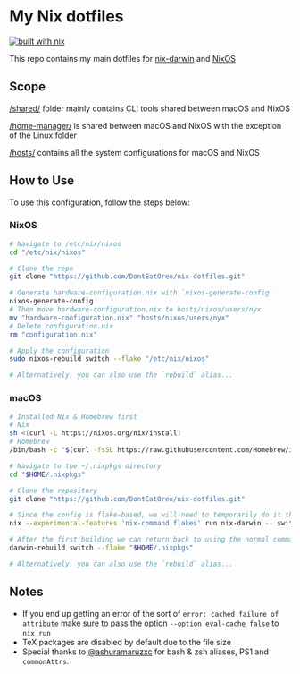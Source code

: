 # My Nix dotfiles

[![built with nix](https://img.shields.io/static/v1?logo=nixos&logoColor=white&label=&message=Built%20with%20Nix&color=41439a)](https://builtwithnix.org)

This repo contains my main dotfiles for [nix-darwin](https://github.com/LnL7/nix-darwin) and [NixOS](https://nixos.org)

## Scope

[/shared/](/shared/) folder mainly contains CLI tools shared between macOS and NixOS

[/home-manager/](/home-manager/) is shared between macOS and NixOS with the exception of the Linux folder

[/hosts/](/hosts/) contains all the system configurations for macOS and NixOS

## How to Use

To use this configuration, follow the steps below:

### NixOS

```bash
# Navigate to /etc/nix/nixos
cd "/etc/nix/nixos"

# Clone the repo
git clone "https://github.com/DontEatOreo/nix-dotfiles.git"

# Generate hardware-configuration.nix with `nixos-generate-config`
nixos-generate-config
# Then move hardware-configuration.nix to hosts/nixos/users/nyx
mv "hardware-configuration.nix" "hosts/nixos/users/nyx"
# Delete configuration.nix
rm "configuration.nix"

# Apply the configuration
sudo nixos-rebuild switch --flake "/etc/nix/nixos"

# Alternatively, you can also use the `rebuild` alias...
```

### macOS

```bash
# Installed Nix & Homebrew first
# Nix
sh <(curl -L https://nixos.org/nix/install)
# Homebrew
/bin/bash -c "$(curl -fsSL https://raw.githubusercontent.com/Homebrew/install/HEAD/install.sh)"

# Navigate to the ~/.nixpkgs directory
cd "$HOME/.nixpkgs"

# Clone the repository
git clone "https://github.com/DontEatOreo/nix-dotfiles.git"

# Since the config is flake-based, we will need to temporarily do it the verbose way
nix --experimental-features 'nix-command flakes' run nix-darwin -- switch --flake "$HOME/.nixpkgs"

# After the first building we can return back to using the normal command
darwin-rebuild switch --flake "$HOME/.nixpkgs"

# Alternatively, you can also use the `rebuild` alias...
```

## Notes

- If you end up getting an error of the sort of `error: cached failure of attribute` make sure to pass the option `--option eval-cache false` to `nix run`
- TeX packages are disabled by default due to the file size
- Special thanks to [@ashuramaruzxc](https://github.com/ashuramaruzxc) for bash & zsh aliases, PS1 and `commonAttrs`.
